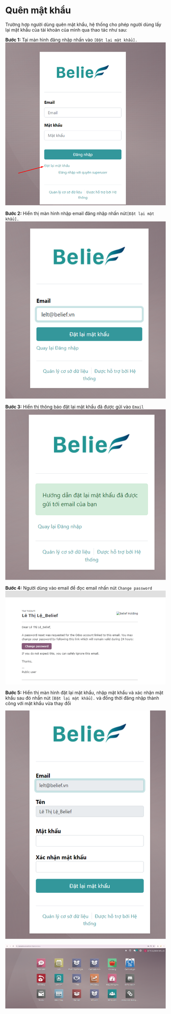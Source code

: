 # Quên mật khẩu

Trường hợp người dùng quên mật khẩu, hệ thống cho phép người dùng lấy lại mật khẩu của tài khoản của mình qua thao tác như sau:

**Bước 1:** Tại màn hình đăng nhập nhấn vào ```[Đặt lại mật khẩu].```
![alt text](./nguoidung/image-8.png)

**Bước 2:** Hiển thị màn hình nhập email đăng nhập nhấn nút```[Đặt lại mật khẩu].```
![alt text](./nguoidung/image-9.png)

**Bước 3:** Hiển thị thông báo đặt lại mật khẩu đã được gửi vào  ```Email```
![alt text](./nguoidung/image-7.png)

**Bước 4:** Người dùng vào email để đọc email nhấn nút ```Change password```
![alt text](./nguoidung/image-10.png)

**Bước 5:** Hiển thị màn hình đặt lại mật khẩu, nhập mật khẩu và xác nhận mật khẩu sau đó nhấn nút ```[Đặt lại mật khẩu].``` và đồng thời đăng nhập thành công với mật khẩu vừa thay đổi

![alt text](./nguoidung/image-11.png)

![alt text](./nguoidung/image-12.png)


